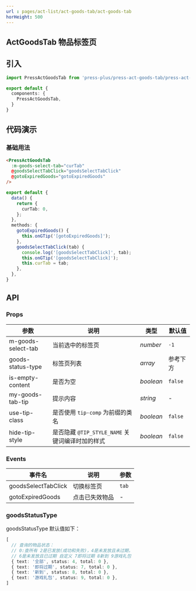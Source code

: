 ```yaml
---
url : pages/act-list/act-goods-tab/act-goods-tab
horHeight: 500
---
```


## ActGoodsTab 物品标签页


## 引入

```ts
import PressActGoodsTab from 'press-plus/press-act-goods-tab/press-act-goods-tab';

export default {
  components: {
    PressActGoodsTab,
  }
}
```

## 代码演示

### 基础用法

```html
<PressActGoodsTab
  :m-goods-select-tab="curTab"
  @goodsSelectTabClick="goodsSelectTabClick"
  @gotoExpiredGoods="gotoExpiredGoods"
/>
```

```ts
export default {
  data() {
    return {
      curTab: 0,
    };
  },
  methods: {
    gotoExpiredGoods() {
      this.onGTip('[gotoExpiredGoods]');
    },
    goodsSelectTabClick(tab) {
      console.log('[goodsSelectTabClick]', tab);
      this.onGTip('[goodsSelectTabClick]');
      this.curTab = tab;
    },
  },
}
```

## API

### Props

| 参数               | 说明                                            | 类型      | 默认值   |
| ------------------ | ----------------------------------------------- | --------- | -------- |
| m-goods-select-tab | 当前选中的标签页                                | _number_  | `-1`     |
| goods-status-type  | 标签页列表                                      | _array_   | 参考下方 |
| is-empty-content   | 是否为空                                        | _boolean_ | `false`  |
| my-goods-tab-tip   | 提示内容                                        | _string_  | -        |
| use-tip-class      | 是否使用 `tip-comp` 为前缀的类名                | _boolean_ | `false`  |
| hide-tip-style     | 是否隐藏 `@TIP_STYLE_NAME` 关键词编译时加的样式 | _boolean_ | `false`  |


### Events

| 事件名              | 说明           | 参数  |
| ------------------- | -------------- | ----- |
| goodsSelectTabClick | 切换标签页     | `tab` |
| gotoExpiredGoods    | 点击已失效物品 | -     |


### goodsStatusType

goodsStatusType 默认值如下：

```ts
[    
  // 查询的物品状态：
  // 0:查所有 2是已发放(成功和失败)，4是未发放且未过期，
  // 6是未发放且已过期 自定义 7即将过期 8新到 9游戏礼包
  { text: '全部', status: 4, total: 0 },
  { text: '即将过期', status: 7, total: 0 },
  { text: '新到', status: 8, total: 0 },
  { text: '游戏礼包', status: 9, total: 0 },
]
```
